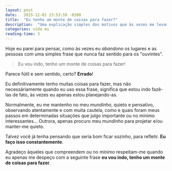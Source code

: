 ```yaml
---
layout: post
date:   2015-12-01 23:53:59 -0200
title:  "Eu tenho um monte de coisas para fazer?"
description:  "Uma explicação simples dos motivos que às vezes me levam a abandonar os lugares e as pessoas com uma simples frase que nunca faz sentido para os ouvintes"
categories: vida eu
reading-time: 3
---
```

Hoje eu parei para pensar, como às vezes eu *abandono* os lugares e as pessoas com uma simples frase que nunca faz sentido para os "ouvintes".

> Eu vou indo, tenho um monte de coisas para fazer!

Parece fútil e sem sentido, certo?
**Errado**!  

Eu definitivamente tenho muitas coisas para fazer, mas não necessáriamente quando eu uso essa frase, significa que estou indo fazê-las de fato, às vezes eu apenas estou planejando-as.

Normalmente, eu me mantenho no meu *mundinho*, quieto e pensativo, observando atentamente e com muita cautela, como e quais foram meus passos em determinadas situações que julgo importante ou no mínimo interessantes...
Outrora, apenas procuro meu *mundinho* para projetar e/ou manter-me quieto.

Talvez você já tenha pensando que seria bom ficar sozinho, para refletir. **Eu faço isso constantemente**.

Agradeço àqueles que compreendem ou no mínimo respeitam-me quando eu apenas me despeço com a seguinte frase **eu vou indo, tenho um monte de coisas para fazer**.
